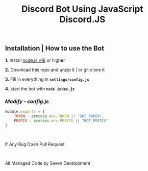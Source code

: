<h1 align="center">
Discord Bot Using JavaScript Discord.JS </h1><br/>

## **Installation | How to use the Bot**

**1.** Install [node.js v16](https://nodejs.org/en/) or higher

**2.** Download this repo and unzip it | or git clone it

**3.** Fill in everything in **`settings/config.js`**

**4.** start the bot with **`node index.js`**
<br/>

### _Modify - config.js_

```javascript
module.exports = {
    TOKEN : process.env.TOKEN || "BOT_TOKEN",
    PREFIX : process.env.PREFIX || "BOT_PREFIX"
}
```

<br/>

If Any Bug Open Pull Request 

<br/>

All Managed Code by Seven Development
